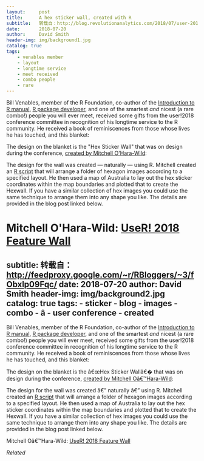 ```yaml
---
layout:     post
title:      A hex sticker wall, created with R
subtitle:   转载自：http://blog.revolutionanalytics.com/2018/07/user-2017-hexwall.html
date:       2018-07-20
author:     David Smith
header-img: img/background1.jpg
catalog: true
tags:
    - venables member
    - layout
    - longtime service
    - meet received
    - combo people
    - rare
---
```


Bill Venables, member of the R Foundation, co-author of the [Introduction to R manual](https://cran.r-project.org/doc/manuals/r-release/R-intro.pdf), [R package developer](https://www.rdocumentation.org/collaborators/name/Bill%20Venables), and one of the smartest *and* nicest (a rare combo!) people you will ever meet, received some gifts from the user!2018 conference committee in recognition of his longtime service to the R community. He received a book of reminiscences from those whose lives he has touched, and this blanket:

The design on the blanket is the "Hex Sticker Wall" that was on design during the conference, [created by Mitchell O'Hara-Wild](https://blog.mitchelloharawild.com/blog/user-2018-feature-wall):

The design for the wall was created — naturally — using R. Mitchell created an [R script](https://github.com/mitchelloharawild/hexwall) that will arrange a folder of hexagon images according to a specified layout. He then used a map of Australia to lay out the hex sticker coordinates within the map boundaries and plotted that to create the Hexwall. If you have a similar collection of hex images you could use the same technique to arrange them into any shape you like. The details are provided in the blog post linked below.

Mitchell O'Hara-Wild: [UseR! 2018 Feature Wall](https://blog.mitchelloharawild.com/blog/user-2018-feature-wall)
=======
subtitle:   转载自：http://feedproxy.google.com/~r/RBloggers/~3/fObxlp09Fqc/
date:       2018-07-20
author:     David Smith
header-img: img/background2.jpg
catalog: true
tags:
    - sticker
    - blog
    - images
    - combo
    - â
    - user conference
    - created
---






Bill Venables, member of the R Foundation, co-author of the [Introduction to R manual](https://cran.r-project.org/doc/manuals/r-release/R-intro.pdf), [R package developer](https://www.rdocumentation.org/collaborators/name/Bill%20Venables?tap_a=5644-dce66f&tap_s=10907-287229), and one of the smartest *and* nicest (a rare combo!) people you will ever meet, received some gifts from the user!2018 conference committee in recognition of his longtime service to the R community. He received a book of reminiscences from those whose lives he has touched, and this blanket:


The design on the blanket is the â€œHex Sticker Wallâ€� that was on design during the conference, [created by Mitchell Oâ€™Hara-Wild](https://blog.mitchelloharawild.com/blog/user-2018-feature-wall):


The design for the wall was created â€” naturally â€” using R. Mitchell created an [R script](https://github.com/mitchelloharawild/hexwall) that will arrange a folder of hexagon images according to a specified layout. He then used a map of Australia to lay out the hex sticker coordinates within the map boundaries and plotted that to create the Hexwall. If you have a similar collection of hex images you could use the same technique to arrange them into any shape you like. The details are provided in the blog post linked below.

Mitchell Oâ€™Hara-Wild: [UseR! 2018 Feature Wall](https://blog.mitchelloharawild.com/blog/user-2018-feature-wall)


*Related*



